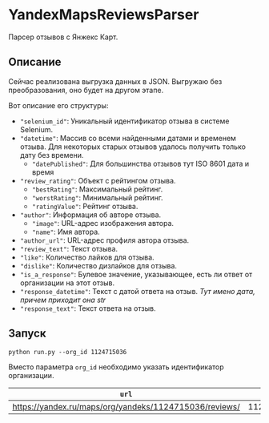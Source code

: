 # YandexMapsReviewsParser

Парсер отзывов с Янжекс Карт.

## Описание

Сейчас реализована выгрузка данных в JSON. Выгружаю без преобразования, оно будет на другом этапе. 

Вот описание его структуры:

- `"selenium_id"`: Уникальный идентификатор отзыва в системе Selenium.
- `"datetime"`: Массив со всеми найденными датами и временем отзыва. Для некоторых старых отзывов удалось получить только дату без времени.
  - `"datePublished"`: Для большинства отзывов тут ISO 8601 дата и время
- `"review_rating"`: Объект с рейтингом отзыва.
  - `"bestRating"`: Максимальный рейтинг.
  - `"worstRating"`: Минимальный рейтинг.
  - `"ratingValue"`: Рейтинг отзыва.
- `"author"`: Информация об авторе отзыва.
  - `"image"`: URL-адрес изображения автора.
  - `"name"`: Имя автора.
- `"author_url"`: URL-адрес профиля автора отзыва.
- `"review_text"`: Текст отзыва.
- `"like"`: Количество лайков для отзыва.
- `"dislike"`: Количество дизлайков для отзыва.
- `"is_a_response"`: Булевое значение, указывающее, есть ли ответ от организации на этот отзыв.
- `"response_datetime"`: Текст с датой ответа на отзыв. _Тут имено дата, причем приходит она str_
- `"response_text"`: Текст ответа на отзыв.

## Запуск

```
python run.py --org_id 1124715036
```
Вместо параметра `org_id` необходимо указать идентификатор организации.


| `url`                                                  | `org_id`  |
|--------------------------------------------------------|---------------------|
| https://yandex.ru/maps/org/yandeks/1124715036/reviews/ | 1124715036          |

